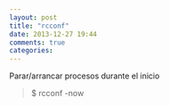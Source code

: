 ```yaml
---
layout: post
title: "rcconf"
date: 2013-12-27 19:44
comments: true
categories: 
---
```

Parar/arrancar procesos durante el inicio

>$ rcconf -now

